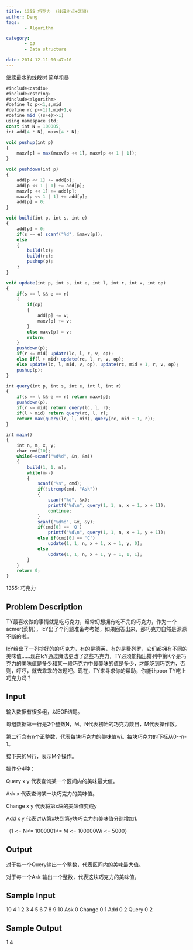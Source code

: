 ```yaml
---
title: 1355 巧克力 （线段树点+区间）
author: Deng
tags: 
       - Algorithm

category: 
       - OJ
       - Data structure

date: 2014-12-11 00:47:10
---
```

继续最水的线段树 简单粗暴

```js 
#include<cstdio>
#include<cstring>
#include<algorithm>
#define lc p<<1,s,mid
#define rc p<<1|1,mid+1,e
#define mid ((s+e)>>1)
using namespace std;
const int N = 100005;
int add[4 * N], maxv[4 * N];

void pushup(int p)
{
    maxv[p] = max(maxv[p << 1], maxv[p << 1 | 1]);
}

void pushdown(int p)
{
    add[p << 1] += add[p];
    add[p << 1 | 1] += add[p];
    maxv[p << 1] += add[p];
    maxv[p << 1 | 1] += add[p];
    add[p] = 0;
}

void build(int p, int s, int e)
{
    add[p] = 0;
    if(s == e) scanf("%d", &maxv[p]);
    else
    {
        build(lc);
        build(rc);
        pushup(p);
    }
}

void update(int p, int s, int e, int l, int r, int v, int op)
{
    if(s == l && e == r)
    {
        if(op)
        {
            add[p] += v;
            maxv[p] += v;
        }
        else maxv[p] = v;
        return;
    }
    pushdown(p);
    if(r <= mid) update(lc, l, r, v, op);
    else if(l > mid) update(rc, l, r, v, op);
    else update(lc, l, mid, v, op), update(rc, mid + 1, r, v, op);
    pushup(p);
}

int query(int p, int s, int e, int l, int r)
{
    if(s == l && e == r) return maxv[p];
    pushdown(p);
    if(r <= mid) return query(lc, l, r);
    if(l > mid) return query(rc, l, r);
    return max(query(lc, l, mid), query(rc, mid + 1, r));
}

int main()
{
    int n, m, x, y;
    char cmd[10];
    while(~scanf("%d%d", &n, &m))
    {
        build(1, 1, n);
        while(m--)
        {
            scanf("%s", cmd);
            if(!strcmp(cmd, "Ask"))
            {
                scanf("%d", &x);
                printf("%d\n", query(1, 1, n, x + 1, x + 1));
                continue;
            }
            scanf("%d%d", &x, &y);
            if(cmd[0] == 'Q')
                printf("%d\n", query(1, 1, n, x + 1, y + 1));
            else if(cmd[0] == 'C')
                update(1, 1, n, x + 1, x + 1, y, 0);
            else
                update(1, 1, n, x + 1, y + 1, 1, 1);
        }
    }
    return 0;
}
```

1355: 巧克力

## Problem Description

TY最喜欢做的事情就是吃巧克力，经常幻想拥有吃不完的巧克力，作为一个acmer(菜机），IcY出了个问题准备考考她，如果回答出来，那巧克力自然是源源不断的啦。

IcY给出了一列排好的的巧克力，有的是德芙，有的是费列罗，它们都拥有不同的美味值……现在IcY通过魔法更改了这些巧克力，TY必须能指出排列中第K个是巧克力的美味值是多少和某一段巧克力中最美味的值是多少，才能吃到巧克力，否则，哼哼，就去乖乖的做题吧。现在，TY来寻求你的帮助，你能让poor TY吃上巧克力吗？

## Input

输入数据有很多组，以EOF结尾。

每组数据第一行是2个整数N，M。N代表初始的巧克力数目，M代表操作数。

第二行含有n个正整数，代表每块巧克力的美味值wi。每块巧克力的下标从0--n-1。

接下来的M行，表示M个操作。

操作分4种：

Query x y 代表查询某一个区间内的美味最大值。

Ask x 代表查询某一块巧克力的美味值。

Change x y 代表将第x块的美味值变成y

Add x y 代表讲从第x块到第y块巧克力的美味值分别增加1.

（1 <= N<= 1000001<= M <= 100000Wi <= 5000）

## Output

对于每一个Query输出一个整数，代表区间内的美味最大值。

对于每一个Ask 输出一个整数，代表这块巧克力的美味值。

## Sample Input

10 4 1 2 3 4 5 6 7 8 9 10 Ask 0 Change 0 1 Add 0 2 Query 0 2

## Sample Output

1 4